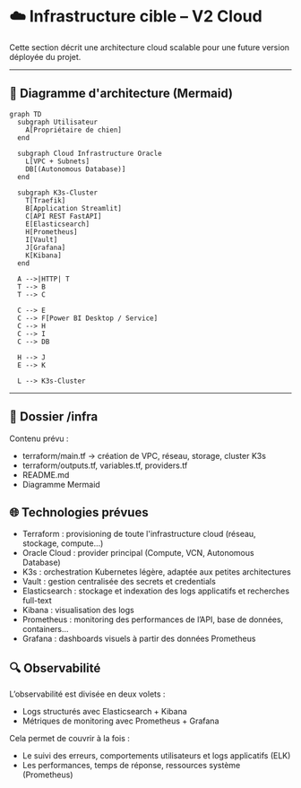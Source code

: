# ☁️ Infrastructure cible – V2 Cloud

Cette section décrit une architecture cloud scalable pour une future version déployée du projet.

---

## 🔧 Diagramme d'architecture (Mermaid)
```mermaid
graph TD
  subgraph Utilisateur
    A[Propriétaire de chien]
  end

  subgraph Cloud Infrastructure Oracle
    L[VPC + Subnets]
    DB[(Autonomous Database)]
  end

  subgraph K3s-Cluster
    T[Traefik]
    B[Application Streamlit]
    C[API REST FastAPI]
    E[Elasticsearch]
    H[Prometheus]
    I[Vault]
    J[Grafana]
    K[Kibana]
  end

  A -->|HTTP| T
  T --> B
  T --> C

  C --> E
  C --> F[Power BI Desktop / Service]
  C --> H
  C --> I
  C --> DB

  H --> J
  E --> K

  L --> K3s-Cluster
```

---

## 📁 Dossier /infra

Contenu prévu :
- terraform/main.tf → création de VPC, réseau, storage, cluster K3s
- terraform/outputs.tf, variables.tf, providers.tf
- README.md
- Diagramme Mermaid

## 🌐 Technologies prévues

- Terraform : provisioning de toute l'infrastructure cloud (réseau, stockage, compute…)
- Oracle Cloud : provider principal (Compute, VCN, Autonomous Database)
- K3s : orchestration Kubernetes légère, adaptée aux petites architectures
- Vault : gestion centralisée des secrets et credentials
- Elasticsearch : stockage et indexation des logs applicatifs et recherches full-text
- Kibana : visualisation des logs
- Prometheus : monitoring des performances de l’API, base de données, containers…
- Grafana : dashboards visuels à partir des données Prometheus

## 🔍 Observabilité

L’observabilité est divisée en deux volets :
- Logs structurés avec Elasticsearch + Kibana
- Métriques de monitoring avec Prometheus + Grafana

Cela permet de couvrir à la fois :
- Le suivi des erreurs, comportements utilisateurs et logs applicatifs (ELK)
- Les performances, temps de réponse, ressources système (Prometheus)
